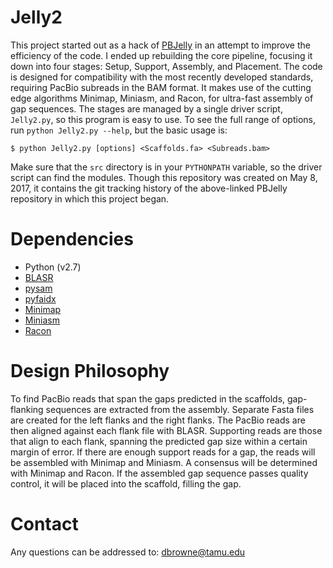 # Jelly2

This project started out as a hack of [PBJelly](https://github.com/dbrowneup/PBSuite) in an attempt to improve the efficiency of the code. I ended up rebuilding the core pipeline, focusing it down into four stages: Setup, Support, Assembly, and Placement. The code is designed for compatibility with the most recently developed standards, requiring PacBio subreads in the BAM format. It makes use of the cutting edge algorithms Minimap, Miniasm, and Racon, for ultra-fast assembly of gap sequences. The stages are managed by a single driver script, `Jelly2.py`, so this program is easy to use. To see the full range of options, run `python Jelly2.py --help`, but the basic usage is:

```
$ python Jelly2.py [options] <Scaffolds.fa> <Subreads.bam>
```

Make sure that the `src` directory is in your `PYTHONPATH` variable, so the driver script can find the modules. Though this repository was created on May 8, 2017, it contains the git tracking history of the above-linked PBJelly repository in which this project began.

# Dependencies

* Python (v2.7)
* [BLASR](https://github.com/PacificBiosciences/blasr)
* [pysam](https://github.com/pysam-developers/pysam)
* [pyfaidx](https://github.com/mdshw5/pyfaidx)
* [Minimap](https://github.com/lh3/minimap)
* [Miniasm](https://github.com/lh3/miniasm)
* [Racon](https://github.com/isovic/racon)

# Design Philosophy

To find PacBio reads that span the gaps predicted in the scaffolds, gap-flanking sequences are extracted from the assembly. Separate Fasta files are created for the left flanks and the right flanks. The PacBio reads are then aligned against each flank file with BLASR. Supporting reads are those that align to each flank, spanning the predicted gap size within a certain margin of error. If there are enough support reads for a gap, the reads will be assembled with Minimap and Miniasm. A consensus will be determined with Minimap and Racon. If the assembled gap sequence passes quality control, it will be placed into the scaffold, filling the gap.

# Contact

Any questions can be addressed to: dbrowne@tamu.edu
